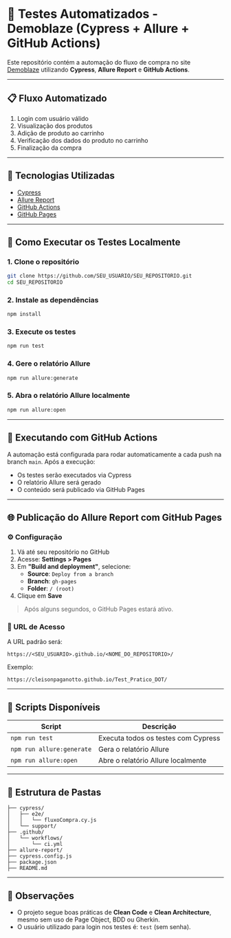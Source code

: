 # 🧪 Testes Automatizados - Demoblaze (Cypress + Allure + GitHub Actions)

Este repositório contém a automação do fluxo de compra no site [Demoblaze](https://www.demoblaze.com) utilizando **Cypress**, **Allure Report** e **GitHub Actions**.

---

## 📋 Fluxo Automatizado

1. Login com usuário válido
2. Visualização dos produtos
3. Adição de produto ao carrinho
4. Verificação dos dados do produto no carrinho
5. Finalização da compra

---

## 🧰 Tecnologias Utilizadas

- [Cypress](https://www.cypress.io/)
- [Allure Report](https://docs.qameta.io/allure/)
- [GitHub Actions](https://docs.github.com/en/actions)
- [GitHub Pages](https://pages.github.com/)

---

## 🚀 Como Executar os Testes Localmente

### 1. Clone o repositório

```bash
git clone https://github.com/SEU_USUARIO/SEU_REPOSITORIO.git
cd SEU_REPOSITORIO
```

### 2. Instale as dependências

```bash
npm install
```

### 3. Execute os testes

```bash
npm run test
```

### 4. Gere o relatório Allure

```bash
npm run allure:generate
```

### 5. Abra o relatório Allure localmente

```bash
npm run allure:open
```

---

## 🤖 Executando com GitHub Actions

A automação está configurada para rodar automaticamente a cada push na branch `main`. Após a execução:

- Os testes serão executados via Cypress
- O relatório Allure será gerado
- O conteúdo será publicado via GitHub Pages

---

## 🌐 Publicação do Allure Report com GitHub Pages

### ⚙️ Configuração

1. Vá até seu repositório no GitHub
2. Acesse: **Settings > Pages**
3. Em **"Build and deployment"**, selecione:
   - **Source**: `Deploy from a branch`
   - **Branch**: `gh-pages`
   - **Folder**: `/ (root)`
4. Clique em **Save**

> Após alguns segundos, o GitHub Pages estará ativo.

### 🔗 URL de Acesso

A URL padrão será:

```
https://<SEU_USUARIO>.github.io/<NOME_DO_REPOSITORIO>/
```

Exemplo:

```
https://cleisonpaganotto.github.io/Test_Pratico_DOT/
```

---

## 📄 Scripts Disponíveis

| Script                | Descrição                             |
|-----------------------|----------------------------------------|
| `npm run test`        | Executa todos os testes com Cypress    |
| `npm run allure:generate` | Gera o relatório Allure             |
| `npm run allure:open` | Abre o relatório Allure localmente     |

---

## 📂 Estrutura de Pastas

```
├── cypress/
│   ├── e2e/
│   │   └── fluxoCompra.cy.js
│   └── support/
├── .github/
│   └── workflows/
│       └── ci.yml
├── allure-report/
├── cypress.config.js
├── package.json
├── README.md
```

---

## 📌 Observações

- O projeto segue boas práticas de **Clean Code** e **Clean Architecture**, mesmo sem uso de Page Object, BDD ou Gherkin.
- O usuário utilizado para login nos testes é: `test` (sem senha).